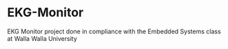 # EKG-Monitor
EKG Monitor project done in compliance with the Embedded Systems class at Walla Walla University
